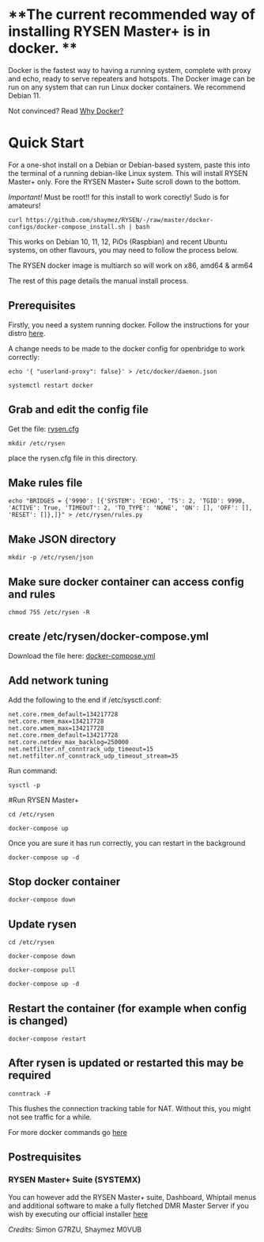 # \*\*The current recommended way of installing RYSEN Master+ is in docker. \*\*

Docker is the fastest way to having a running system, complete with proxy and echo, ready to serve repeaters and hotspots. The Docker image can be run on any system that can run Linux docker containers. We recommend Debian 11.

Not convinced? Read [Why Docker?](Why%20Docker)

# Quick Start

For a one-shot install on a Debian or Debian-based system, paste this into the terminal of a running debian-like Linux system. This will install RYSEN Master+ only. Fore the RYSEN Master+ Suite scroll down to the bottom.

*Important!*
Must be root!! for this install to work corectly! Sudo is for amateurs!

`curl https://github.com/shaymez/RYSEN/-/raw/master/docker-configs/docker-compose_install.sh | bash`

This works on Debian 10, 11, 12, PiOs (Raspbian) and recent Ubuntu systems, on other flavours, you may need to follow the process below.

The RYSEN docker image is multiarch so will work on x86, amd64 & arm64

The rest of this page details the manual install process.

## Prerequisites

Firstly, you need a system running docker. Follow the instructions for your distro [here](https://docker-docs.netlify.app/install/#server).

A change needs to be made to the docker config for openbridge to work correctly:

`echo '{ "userland-proxy": false}' > /etc/docker/daemon.json`

`systemctl restart docker`

## Grab and edit the config file

Get the file: [rysen.cfg](https://github.com/shaymez/RYSEN/-/blob/master/docker-configs/config/rysen.cfg)

`mkdir /etc/rysen`

place the rysen.cfg file in this directory.

## Make rules file

`echo "BRIDGES = {'9990': [{'SYSTEM': 'ECHO', 'TS': 2, 'TGID': 9990, 'ACTIVE': True, 'TIMEOUT': 2, 'TO_TYPE': 'NONE', 'ON': [], 'OFF': [], 'RESET': []},]}" > /etc/rysen/rules.py`

## Make JSON directory

`mkdir -p /etc/rysen/json`

## Make sure docker container can access config and rules ##

`chmod 755 /etc/rysen -R`

## create /etc/rysen/docker-compose.yml

Download the file here: [docker-compose.yml](https://github.com/shaymez/RYSEN/-/raw/master/docker-configs/scipts/docker-compose.yml)

## Add network tuning

Add the following to the end if /etc/sysctl.conf:

```
net.core.rmem_default=134217728
net.core.rmem_max=134217728
net.core.wmem_max=134217728                       
net.core.rmem_default=134217728
net.core.netdev_max_backlog=250000
net.netfilter.nf_conntrack_udp_timeout=15
net.netfilter.nf_conntrack_udp_timeout_stream=35
```

Run command:

`sysctl -p`

\#Run RYSEN Master+

`cd /etc/rysen`

`docker-compose up`

Once you are sure it has run correctly, you can restart in the background

`docker-compose up -d`

## Stop docker container 

`docker-compose down`

## Update rysen 

`cd /etc/rysen`

`docker-compose down`

`docker-compose pull`

`docker-compose up -d`

## Restart the container (for example when config is changed)

`docker-compose restart`

## After rysen is updated or restarted this may be required

`conntrack -F`

This flushes the connection tracking table for NAT. Without this, you might not see traffic for a while.

For more docker commands go [here](Docker%20Commands%20Cheat%20Sheet)

## Postrequisites

### RYSEN Master+ Suite (SYSTEMX)
You can however add the RYSEN Master+ suite, Dashboard, Whiptail menus and additional software to make a fully fletched DMR Master Server if you wish by executing our official installer [here](https://github.com/shaymez/RYSEN-Installer)

*Credits:*
Simon G7RZU,
Shaymez M0VUB